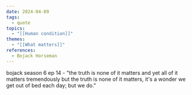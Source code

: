 ```yaml
---
date: 2024-04-09
tags:
  - quote
topics:
  - "[[Human condition]]"
themes:
  - "[[What matters]]"
references:
  - Bojack Horseman
---
```


bojack season 6 ep 14 - "the truth is none of it matters and yet all of it matters tremendously but the truth is none of it matters, it's a wonder we get out of bed each day; but we do."
